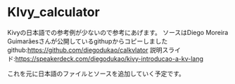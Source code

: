 # KIvy_calculator

Kivyの日本語での参考例が少ないので参考にあげます。
ソースはDiego Moreira Guimarãesさんが公開しているgithupからコピーしました
github:https://github.com/diegodukao/calkvlator
説明スライド:https://speakerdeck.com/diegodukao/kivy-introducao-a-kv-lang

これを元に日本語のファイルとソースを追加していく予定です。
